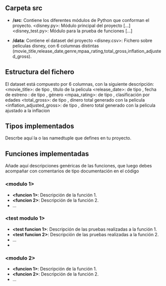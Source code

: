 ## Carpeta src

* **/src**: Contiene los diferentes módulos de Python que conforman el proyecto.
  <disney.py>: Módulo principal del proyecto [...]
  <disney_test.py>: Módulo para la prueba de funciones [...]

* **/data**: Contiene el dataset del proyecto
    <disney.csv>: Fichero sobre peliculas disney, con 6 columnas distintas (movie_title,release_date,genre,mpaa_rating,total_gross,inflation_adjusted_gross).
    
## Estructura del fichero

El dataset está compuesto por 6 columnas, con la siguiente descripción:
<movie_title>: de tipo <str>, titulo de la pelicula
<release_date>: de tipo <str>, fecha de estreno
<genre>: de tipo <str>, género
<mpaa_rating>: de tipo <str>, clasificación por edades
<total_gross>: de tipo <int>, dinero total generado con la pelicula
<inflation_adjusted_gross>: de tipo <int>, dinero total generado con la pelicula ajustado a la inflacion

## Tipos implementados

Descrbe aquí la o las namedtuple que defines en tu proyecto.

## Funciones implementadas
Añade aquí descripciones genéricas de las funciones, que luego debes acompañar con comentarios de tipo documentación en el código

### \<modulo 1\>

* **<funcion 1>**: Descripción de la función 1.
* **<funcion 2>**: Descripción de la función 2.
* ...

### \<test modulo 1\>

* **<test funcion 1>**: Descripción de las pruebas realizadas a la función 1.
* **<test funcion 2>**: Descripción de las pruebas realizadas a la función 2.
* ...
* 
### \<modulo 2\>

* **<funcion 1>**: Descripción de la función 1.
* **<funcion 2>**: Descripción de la función 2.
* ...
